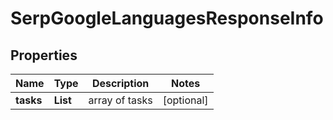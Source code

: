 # SerpGoogleLanguagesResponseInfo


## Properties

| Name | Type | Description | Notes |
|------------ | ------------- | ------------- | -------------|
**tasks** | **List<SerpGoogleLanguagesTaskInfo>** | array of tasks |[optional]|